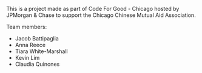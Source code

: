 This is a project made as part of Code For Good - Chicago hosted by JPMorgan & Chase to support the Chicago Chinese Mutual Aid Association.


Team members:
- Jacob Battipaglia
- Anna Reece
- Tiara White-Marshall
- Kevin Lim
- Claudia Quinones
